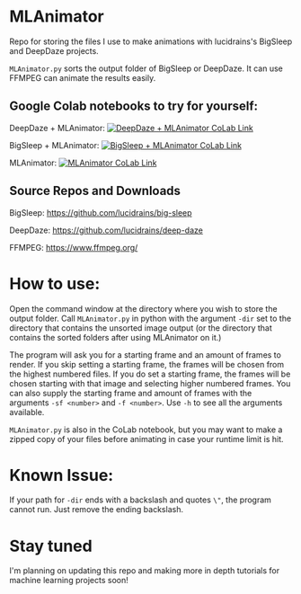 # MLAnimator
 Repo for storing the files I use to make animations with lucidrains's BigSleep and DeepDaze projects.
 
 `MLAnimator.py` sorts the output folder of BigSleep or DeepDaze. It can use FFMPEG can animate the results easily.
 

## Google Colab notebooks to try for yourself:
 
DeepDaze + MLAnimator:   [![DeepDaze + MLAnimator CoLab Link](https://camo.githubusercontent.com/84f0493939e0c4de4e6dbe113251b4bfb5353e57134ffd9fcab6b8714514d4d1/68747470733a2f2f636f6c61622e72657365617263682e676f6f676c652e636f6d2f6173736574732f636f6c61622d62616467652e737667)](https://colab.research.google.com/drive/12EU4iVue3I91Pfqo5hc0-gXOtc81e3kK?usp=sharing)

BigSleep + MLAnimator:    [![BigSleep + MLAnimator CoLab Link](https://camo.githubusercontent.com/84f0493939e0c4de4e6dbe113251b4bfb5353e57134ffd9fcab6b8714514d4d1/68747470733a2f2f636f6c61622e72657365617263682e676f6f676c652e636f6d2f6173736574732f636f6c61622d62616467652e737667)](https://colab.research.google.com/drive/1oDYS2vJcuYfsqlqQvYkBf5lxxj6CKRvC?usp=sharing)

MLAnimator:     [![MLAnimator CoLab Link](https://camo.githubusercontent.com/84f0493939e0c4de4e6dbe113251b4bfb5353e57134ffd9fcab6b8714514d4d1/68747470733a2f2f636f6c61622e72657365617263682e676f6f676c652e636f6d2f6173736574732f636f6c61622d62616467652e737667)](https://colab.research.google.com/drive/1wS7SgGWqEYG0r9tXcJS3QRSntz5yBmbV?usp=sharing)

## Source Repos and Downloads

 BigSleep: https://github.com/lucidrains/big-sleep
 
 DeepDaze: https://github.com/lucidrains/deep-daze
 
 FFMPEG: https://www.ffmpeg.org/

# How to use:

Open the command window at the directory where you wish to store the output folder. Call `MLAnimator.py` in python with the argument `-dir` set to the directory that contains the unsorted image output (or the directory that contains the sorted folders after using MLAnimator on it.)

The program will ask you for a starting frame and an amount of frames to render. If you skip setting a starting frame, the frames will be chosen from the highest numbered files. If you do set a starting frame, the frames will be chosen starting with that image and selecting higher numbered frames.
You can also supply the starting frame and amount of frames with the arguments `-sf <number>` and `-f <number>`. Use `-h` to see all the arguments available.

`MLAnimator.py` is also in the CoLab notebook, but you may want to make a zipped copy of your files before animating in case your runtime limit is hit.


# Known Issue:

If your path for `-dir` ends with a backslash and quotes `\"`, the program cannot run. Just remove the ending backslash.

	
# Stay tuned
	
I'm planning on updating this repo and making more in depth tutorials for machine learning projects soon!
